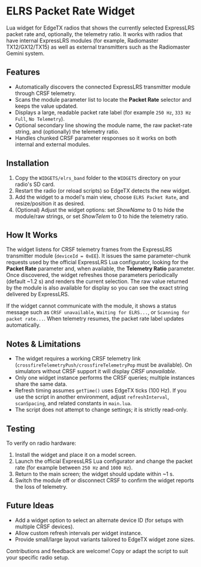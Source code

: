 # ELRS Packet Rate Widget

Lua widget for EdgeTX radios that shows the currently selected ExpressLRS packet rate and, optionally, the telemetry ratio. It works with radios that have internal ExpressLRS modules (for example, Radiomaster TX12/GX12/TX15) as well as external transmitters such as the Radiomaster Gemini system.

## Features

- Automatically discovers the connected ExpressLRS transmitter module through CRSF telemetry.
- Scans the module parameter list to locate the **Packet Rate** selector and keeps the value updated.
- Displays a large, readable packet rate label (for example `250 Hz`, `333 Hz Full`, `No Telemetry`).
- Optional secondary line showing the module name, the raw packet-rate string, and (optionally) the telemetry ratio.
- Handles chunked CRSF parameter responses so it works on both internal and external modules.

## Installation

1. Copy the `WIDGETS/elrs_band` folder to the `WIDGETS` directory on your radio's SD card.
2. Restart the radio (or reload scripts) so EdgeTX detects the new widget.
3. Add the widget to a model's main view, choose `ELRS Packet Rate`, and resize/position it as desired.
4. (Optional) Adjust the widget options: set *ShowName* to 0 to hide the module/raw strings, or set *ShowTelem* to 0 to hide the telemetry ratio.

## How It Works

The widget listens for CRSF telemetry frames from the ExpressLRS transmitter module (`deviceId = 0xEE`). It issues the same parameter-chunk requests used by the official ExpressLRS Lua configurator, looking for the **Packet Rate** parameter and, when available, the **Telemetry Ratio** parameter. Once discovered, the widget refreshes those parameters periodically (default ~1.2 s) and renders the current selection. The raw value returned by the module is also available for display so you can see the exact string delivered by ExpressLRS.

If the widget cannot communicate with the module, it shows a status message such as `CRSF unavailable`, `Waiting for ELRS...`, or `Scanning for packet rate...`. When telemetry resumes, the packet rate label updates automatically.

## Notes & Limitations

- The widget requires a working CRSF telemetry link (`crossfireTelemetryPush/crossfireTelemetryPop` must be available). On simulators without CRSF support it will display *CRSF unavailable*.
- Only one widget instance performs the CRSF queries; multiple instances share the same data.
- Refresh timing assumes `getTime()` uses EdgeTX ticks (100 Hz). If you use the script in another environment, adjust `refreshInterval`, `scanSpacing`, and related constants in `main.lua`.
- The script does not attempt to change settings; it is strictly read-only.

## Testing

To verify on radio hardware:

1. Install the widget and place it on a model screen.
2. Launch the official ExpressLRS Lua configurator and change the packet rate (for example between `250 Hz` and `1000 Hz`).
3. Return to the main screen; the widget should update within ~1 s.
4. Switch the module off or disconnect CRSF to confirm the widget reports the loss of telemetry.

## Future Ideas

- Add a widget option to select an alternate device ID (for setups with multiple CRSF devices).
- Allow custom refresh intervals per widget instance.
- Provide small/large layout variants tailored to EdgeTX widget zone sizes.

Contributions and feedback are welcome! Copy or adapt the script to suit your specific radio setup.
